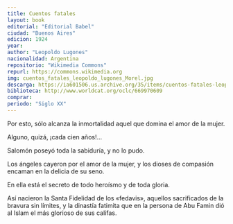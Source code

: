 ```yaml
---
title: Cuentos fatales
layout: book
editorial: "Editorial Babel"
ciudad: "Buenos Aires"
edicion: 1924
year: 
author: "Leopoldo Lugones"
nacionalidad: Argentina
repositorio: "Wikimedia Commons"
repurl: https://commons.wikimedia.org
img: cuentos_fatales_leopoldo_lugones_Morel.jpg
descarga: https://ia601506.us.archive.org/35/items/cuentos-fatales-leopoldo-lugones/Cuentos%20Fatales%20-%20Leopoldo%20Lugones.pdf
biblioteca: http://www.worldcat.org/oclc/669970609
comprar: 
periodo: "Siglo XX"
---
```

 

Por esto, sólo alcanza la inmortalidad aquel que domina el amor de la mujer.
 
Alguno, quizá, ¡cada cien años!...
 
Salomón poseyó toda la sabiduría, y no lo pudo.
 
Los ángeles cayeron por el amor de la mujer, y los dioses de compasión encaman en la delicia de su seno.
 
En ella está el secreto de todo heroísmo y de toda gloria.
 
Así nacieron la Santa Fidelidad de los «fedavis», aquellos sacrificados de la bravura sin límites, y la dinastía fatimita que en la persona de Abu Famin dió al Islam el más glorioso de sus
califas.
